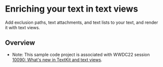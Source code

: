 # Enriching your text in text views

Add exclusion paths, text attachments, and text lists to your text, and render it with text views.

## Overview

- Note: This sample code project is associated with WWDC22 session [10090: What's new in TextKit and text views](https://developer.apple.com/wwdc22/10090/).
